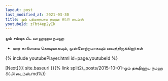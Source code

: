 ```yaml
---
layout: post
last_modified_at: 2021-03-30
title: ஓம் பத்மகரபாய நமஹ ௧௦௮ டைம்ஸ்
youtubeId: zFbt4ep2yIk
---
```

 
 
 ஓம் சம்யுக பீட வாஹனாய நமஹ  
 
 -  யார் காளையை கொடியாகவும், முன்னேற்றமாகவும் வைத்திருக்கிறார்கள் 
 
  
 
  
 
 
 
 
 
 


{% include youtubePlayer.html id=page.youtubeId %}
 
[Next]({{ site.baseurl }}{% link  split2/_posts/2015-10-01-ஓம் தக்ஷிணாய நமஹ ௧௦௮ டைம்ஸ்.md%})
 
